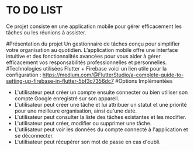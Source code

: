 # TO DO LIST
Ce projet consiste en une application mobile pour gérer efficacement les tâches ou les réunions à assister.

#Présentation du projet
Un gestionnaire de tâches conçu pour simplifier votre organisation au quotidien. L’application mobile offre une interface intuitive et des fonctionnalités avancées pour vous aider à gérer efficacement vos responsabilités professionnelles et personnelles.
#Technologies utilisées
Flutter + Firebase 
voici un lien utile pour la configuration : https://medium.com/@FlutterStudio/a-complete-guide-to-setting-up-firebase-in-flutter-5bf3c7356dc7
#Options Implémentées
- L'utilisateur peut créer un compte ensuite connecter ou bien utiliser son compte Google enregistré sur son appareil.
- L'utilisateur peut créer une tâche et lui attribuer un statut et une priorité pour une meilleure organisation, ainsi qu'une date.
- L'utilisateur peut consulter la liste des tâches existantes et les modifier.
- L'utilisateur peut créer, modifier ou supprimer une tâche.
- L'utilisateur peut voir les données du compte connecté à l'application et se déconnecter.
- L'utilisateur peut récupérer son mot de passe en cas d'oubli.
